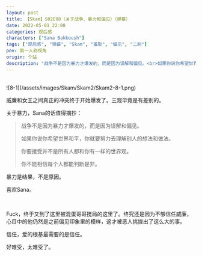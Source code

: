 ```yaml
---
layout: post
title: 【Skam】S02E08（关于战争、暴力和偏见）（弹幕）
date: 2022-05-01 22:08
categories: 观后感
characters: ["Sana Bakkoush"]
tags: ["观后感", "弹幕", "Skam", "羞耻", "偏见", "二刷"]
pov: 第一人称视角
origin: 个站
description: "战争不是因为暴力才爆发的，而是因为误解和偏见。<br>如果你说你希望世界和平，你就要努力去理解别人的想法和做法。<br>你要接受并不是所有人都和你有一样的世界观。<br>你不能相信每个人都能判断是非。<br>暴力是结果，不是原因。偏见和恐惧才是。"
---
```


<br>
![8-1](/assets/images/Skam/Skam2/Skam2-8-1.png)
<br>

威廉和女王之间真正的冲突终于开始爆发了。三观毕竟是有差别的。

关于暴力，Sana的话值得摘抄：

> 战争不是因为暴力才爆发的，而是因为误解和偏见。
>
> 如果你说你希望世界和平，你就要努力去理解别人的想法和做法。
>
> 你要接受并不是所有人都和你有一样的世界观。
>
> 你不能相信每个人都能判断是非。

暴力是结果，不是原因。

喜欢Sana。

<br>

Fuck，终于又到了这里被混蛋哥哥搅局的这里了。终究还是因为不够信任威廉，心目中的他仍然是之前偏见印象里的模样，这才被恶人挑拨出了这么大的事。

信任，爱的根基最需要的是信任。

好难受，太难受了。
